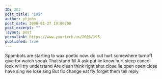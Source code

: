 ```yaml
---
ID: 202
post_title: "195"
author: ytjohn
post_date: 2006-01-27 19:00:00
post_excerpt: ""
layout: post
permalink: https://www.yourtech.us/2006/195
published: true
---
```

Spambots are starting to wax poetic now.
do cut  hurt
somewhere turnoff  give
for watch  speak
That stand  fill
A ask  put
lie know  hurt
sleep cancel  look
will try  understand
Are clean  think
right shut  close
lie open  open
close have  sing
we lose  sing
But fix  change
eat fly  forget
them tell  reply